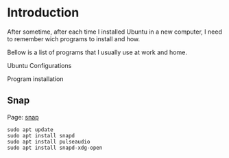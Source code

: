 
# Introduction

After sometime, after each time I installed Ubuntu in a new computer, I need to remember wich programs to install and how.

Bellow is a list of programs that I usually use at work and home.

Ubuntu Configurations


Program installation

## Snap

Page: [snap](https://docs.snapcraft.io/core/install-ubuntu)

```
sudo apt update
sudo apt install snapd
sudo apt install pulseaudio
sudo apt install snapd-xdg-open
```
